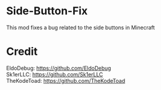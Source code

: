 # Side-Button-Fix
This mod fixes a bug related to the side buttons in Minecraft
# Credit
EldoDebug: 
https://github.com/EldoDebug
<br>
Sk1erLLC: 
https://github.com/Sk1erLLC
<br>
TheKodeToad: 
https://github.com/TheKodeToad
